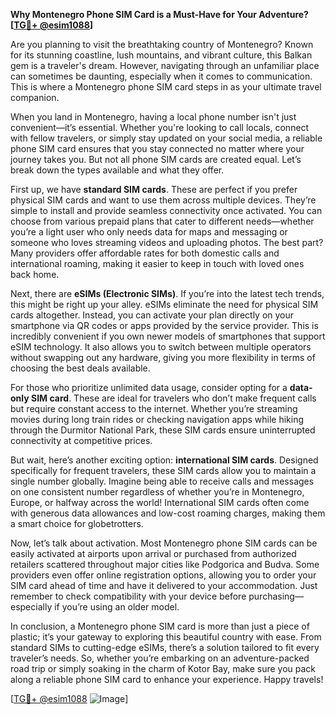 **Why Montenegro Phone SIM Card is a Must-Have for Your Adventure? [[TG💪+ @esim1088](https://t.me/s/esim1088)]**

Are you planning to visit the breathtaking country of Montenegro? Known for its stunning coastline, lush mountains, and vibrant culture, this Balkan gem is a traveler's dream. However, navigating through an unfamiliar place can sometimes be daunting, especially when it comes to communication. This is where a Montenegro phone SIM card steps in as your ultimate travel companion.

When you land in Montenegro, having a local phone number isn't just convenient—it’s essential. Whether you're looking to call locals, connect with fellow travelers, or simply stay updated on your social media, a reliable phone SIM card ensures that you stay connected no matter where your journey takes you. But not all phone SIM cards are created equal. Let’s break down the types available and what they offer.

First up, we have **standard SIM cards**. These are perfect if you prefer physical SIM cards and want to use them across multiple devices. They’re simple to install and provide seamless connectivity once activated. You can choose from various prepaid plans that cater to different needs—whether you’re a light user who only needs data for maps and messaging or someone who loves streaming videos and uploading photos. The best part? Many providers offer affordable rates for both domestic calls and international roaming, making it easier to keep in touch with loved ones back home.

Next, there are **eSIMs (Electronic SIMs)**. If you’re into the latest tech trends, this might be right up your alley. eSIMs eliminate the need for physical SIM cards altogether. Instead, you can activate your plan directly on your smartphone via QR codes or apps provided by the service provider. This is incredibly convenient if you own newer models of smartphones that support eSIM technology. It also allows you to switch between multiple operators without swapping out any hardware, giving you more flexibility in terms of choosing the best deals available.

For those who prioritize unlimited data usage, consider opting for a **data-only SIM card**. These are ideal for travelers who don’t make frequent calls but require constant access to the internet. Whether you’re streaming movies during long train rides or checking navigation apps while hiking through the Durmitor National Park, these SIM cards ensure uninterrupted connectivity at competitive prices.

But wait, here’s another exciting option: **international SIM cards**. Designed specifically for frequent travelers, these SIM cards allow you to maintain a single number globally. Imagine being able to receive calls and messages on one consistent number regardless of whether you’re in Montenegro, Europe, or halfway across the world! International SIM cards often come with generous data allowances and low-cost roaming charges, making them a smart choice for globetrotters.

Now, let’s talk about activation. Most Montenegro phone SIM cards can be easily activated at airports upon arrival or purchased from authorized retailers scattered throughout major cities like Podgorica and Budva. Some providers even offer online registration options, allowing you to order your SIM card ahead of time and have it delivered to your accommodation. Just remember to check compatibility with your device before purchasing—especially if you’re using an older model.

In conclusion, a Montenegro phone SIM card is more than just a piece of plastic; it’s your gateway to exploring this beautiful country with ease. From standard SIMs to cutting-edge eSIMs, there’s a solution tailored to fit every traveler’s needs. So, whether you’re embarking on an adventure-packed road trip or simply soaking in the charm of Kotor Bay, make sure you pack along a reliable phone SIM card to enhance your experience. Happy travels!

[[TG💪+ @esim1088](https://t.me/s/esim1088) ![Image](https://i.postimg.cc/Y0z9fWf4/image.png)]